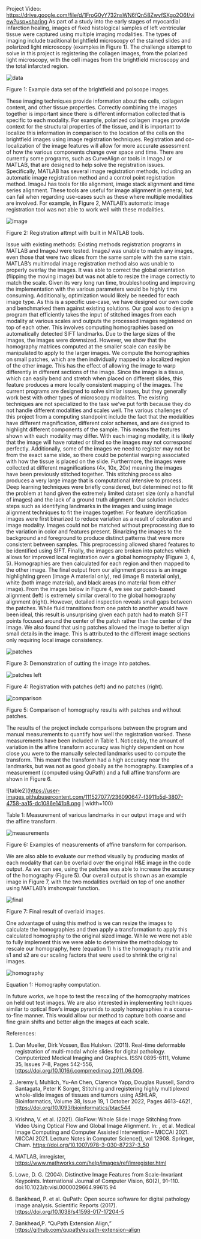 Project Video: https://drive.google.com/file/d/1FroG0yY732nsWN6fQn58ZwvfSXgo2O6f/view?usp=sharing
As part of a study into the early stages of myocardial infarction healing, images of fixed histological samples of left ventricular tissue were captured using multiple imaging modalities. The types of imaging include traditional brightfield microscopy of the stained slides and polarized light microscopy (examples in Figure 1). The challenge attempt to solve in this project is registering the collagen images, from the polarized light microscopy, with the cell images from the brightfield microscopy and the total infarcted region.

![data ](https://user-images.githubusercontent.com/111527077/236087773-1bc0d9da-3a44-412f-90d3-4b3af6c71e40.png)

Figure 1: Example data set of the brightfield and polscope images.

These imaging techniques provide information about the cells, collagen content, and other tissue properties. Correctly combining the images together is important since there is different information collected that is specific to each modality. For example, polarized collagen images provide context for the structural properties of the tissue, and it is important to localize this information in comparison to the location of the cells on the brightfield images using image registration techniques. Registration and co-localization of the image features will allow for more accurate assessment of how the various components change over space and time.
There are currently some programs, such as CurveAlign or tools in ImageJ or MATLAB, that are designed to help solve the registration issues. Specifically, MATLAB has several image registration methods, including an automatic image registration method and a control point registration method. ImageJ has tools for tile alignment, image stack alignment and time series alignment. These tools are useful for image alignment in general, but can fail when regarding use-cases such as these where multiple modalities are involved. For example, in Figure 2, MATLAB’s automatic image registration tool was not able to work well with these modalities. 

![image](https://user-images.githubusercontent.com/111527077/236087301-f71dbdbb-6dba-476f-be36-0be329e0546a.png)

Figure 2: Registration attmpt with built in MATLAB tools. 

Issue with existing methods: Existing methods registration programs in MATLAB and ImageJ were tested. ImageJ was unable to match any images, even those that were two slices from the same sample with the same stain. MATLAB’s multimodal image registration method also was unable to properly overlay the images. It was able to correct the global orientation (flipping the moving image) but was not able to resize the image correctly to match the scale. Given its very long run time, troubleshooting and improving the implementation with the various parameters would be highly time consuming. Additionally, optimization would likely be needed for each image type.
As this is a specific use-case, we have designed our own code and benchmarked them against existing solutions. Our goal was to design a program that efficiently takes the input of stitched images from each modality at various scales and outputs the processed images registered on top of each other. This involves computing homographies based on automatically detected SIFT landmarks. Due to the large sizes of the images, the images were downsized. However, we show that the homography matrices computed at the smaller scale can easily be manipulated to apply to the larger images. We compute the homographies on small patches, which are then individually mapped to a localized region of the other image. This has the effect of allowing the image to warp differently in different sections of the image. Since the image is a tissue, which can easily bend and stretch when placed on different slides, this feature produces a more locally consistent mapping of the images.
The current programs are designed to solve similar issues, but they generally work best with other types of microscopy modalites. The existing techniques are not specialized to the task we’ve put forth because they do not handle different modalities and scales well. The various challenges of this project from a computing standpoint include the fact that the modalities have different magnification, different color schemes, and are designed to highlight different components of the sample. This means the features shown with each modality may differ. With each imaging modality, it is likely that the image will have rotated or tilted so the images may not correspond perfectly. Additionally, some of the images we need to register may not be from the exact same slide, so there could be potential warping associated with how the tissue is placed on the slide. Furthermore, the images were collected at different magnifications (4x, 10x, 20x) meaning the images have been previously stitched together. This stitching process also produces a very large image that is computational intensive to process. Deep learning techniques were briefly considered, but determined not to fit the problem at hand given the extremely limited dataset size (only a handful of images) and the lack of a ground truth alignment.
Our solution includes steps such as identifying landmarks in the images and using image alignment techniques to fit the images together. For feature identification images were first binarized to reduce variation as a result of coloration and image modality. Images could not be matched without preprocessing due to the variation in color and features present. Binarizing the images to the background and foreground to produce distinct patterns that were more consistent between samples. This preprocessing allowed shared features to be identified using SIFT. Finally, the images are broken into patches which allows for improved local registration over a global homography (Figure 3, 4, 5). Homographies are then calculated for each region and then mapped to the other image. 
The final output from our alignment process is an image highlighting green (image A material only), red (image B material only), white (both image material), and black areas (no material from either image). From the images below in Figure 4, we see our patch-based alignment (left) is extremely similar overall to the global homography alignment (right). However, detailed inspection reveals small gaps between the patches. While fluid transitions from one patch to another would have been ideal, this result is unsurprising given each patch had to match SIFT points focused around the center of the patch rather than the center of the image. We also found that using patches allowed the image to better align small details in the image. This is attributed to the different image sections only requiring local image consistency.

![patches](https://user-images.githubusercontent.com/111527077/236084728-e19129ec-49ee-4f92-bc92-0e0e4d9394d6.png)

Figure 3: Demonstration of cutting the image into patches. 

![patches left](https://user-images.githubusercontent.com/111527077/236092269-70e37eb0-36ff-4689-a921-622628e5c36d.png)

Figure 4: Registration with patches (left) and no patches (right).

![comparison](https://user-images.githubusercontent.com/111527077/236084739-37e9a439-0829-46be-96ce-a29b4aab9278.png)

Figure 5: Comparison of homography results with patches and without patches.

The results of the project include comparisons between the program and manual measurements to quantify how well the registration worked. These measurements have been included in Table 1. Noticeably, the amount of variation in the affine transform accuracy was highly dependent on how close you were to the manually selected landmarks used to compute the transform. This meant the transform had a high accuracy near the landmarks, but was not as good globally as the homography. Examples of a measurement (computed using QuPath) and a full affine transform are shown in Figure 6. 

![table2](https://user-images.githubusercontent.com/111527077/236090647-f3911b5d-3807-4758-aa15-dc1086e141b8.png | width=100)

Table 1: Measurement of various landmarks in our output image and with the affine transform. 

![measurements](https://user-images.githubusercontent.com/111527077/236090580-482caace-e49d-4212-9c39-1893653bfa1d.png)

Figure 6: Examples of measurements of affine transform for comparison.


We are also able to evaluate our method visually by producing masks of each modality that can be overlaid over the original H&E image in the code output. As we can see, using the patches was able to increase the accuracy of the homography (Figure 5). Our overall output is shown as an example image in Figure 7, with the two modalities overlaid on top of one another using MATLAB’s imshowpair function. 

![final](https://user-images.githubusercontent.com/111527077/236084742-686d6de9-4cb7-4ec8-b962-b3a62b5a1f76.png)

Figure 7: Final result of overlaid images.

One advantage of using this method is we can resize the images to calculate the homographies and then apply a transformation to apply this calculated homography to the original sized image. While we were not able to fully implement this we were able to determine the methodology to rescale our homography, here (equation 1) h is the homography matrix and s1 and s2 are our scaling factors that were used to shrink the original images.

![homography](https://user-images.githubusercontent.com/111527077/236091471-494f24e3-20a2-4a06-8ae1-ff377c51fb68.png)

Equation 1: Homography computation. 

In future works, we hope to test the rescaling of the homography matrices on held out test images. We are also interested in implementing techniques similar to optical flow’s image pyramids to apply homographies in a coarse-to-fine manner. This would allow our method to capture both coarse and fine grain shifts and better align the images at each scale. 


References:

1. Dan Mueller, Dirk Vossen, Bas Hulsken. (2011). Real-time deformable registration of multi-modal whole slides for digital pathology. Computerized Medical Imaging and Graphics. ISSN 0895-6111, Volume 35, Issues 7–8, Pages 542-556, https://doi.org/10.1016/j.compmedimag.2011.06.006.

2. Jeremy L Muhlich, Yu-An Chen, Clarence Yapp, Douglas Russell, Sandro Santagata, Peter K Sorger, Stitching and registering highly multiplexed whole-slide images of tissues and tumors using ASHLAR, Bioinformatics, Volume 38, Issue 19, 1 October 2022, Pages 4613–4621, https://doi.org/10.1093/bioinformatics/btac544

3. Krishna, V. et al. (2021). GloFlow: Whole Slide Image Stitching from Video Using Optical Flow and Global Image Alignment. In: , et al. Medical Image Computing and Computer Assisted Intervention – MICCAI 2021. MICCAI 2021. Lecture Notes in Computer Science(), vol 12908. Springer, Cham. https://doi.org/10.1007/978-3-030-87237-3_50

4. MATLAB, imregister, https://www.mathworks.com/help/images/ref/imregister.html

5. Lowe, D. G. (2004). Distinctive Image Features from Scale-Invariant Keypoints. International Journal of Computer Vision, 60(2), 91–110. doi:10.1023/b:visi.0000029664.99615.94

6. Bankhead, P. et al. QuPath: Open source software for digital pathology image analysis. Scientific Reports (2017). https://doi.org/10.1038/s41598-017-17204-5

8. Bankhead,P. “QuPath Extension Align,” https://github.com/qupath/qupath-extension-align
